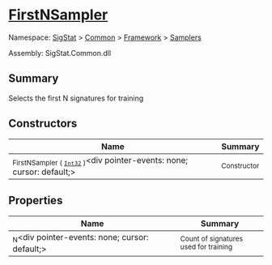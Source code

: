 # [FirstNSampler](./FirstNSampler.md)

Namespace: [SigStat]() > [Common](./../../README.md) > [Framework]() > [Samplers](./README.md)

Assembly: SigStat.Common.dll

## Summary
Selects the first N signatures for training

## Constructors

| Name | Summary | 
| --- | --- | 
| <sub>FirstNSampler ( [`Int32`](https://docs.microsoft.com/en-us/dotnet/api/System.Int32) )</sub><div pointer-events: none; cursor: default;><img width=200/></div>| <sub>Constructor</sub>| <br>


## Properties

| Name | Summary | 
| --- | --- | 
| <sub>N</sub><div pointer-events: none; cursor: default;><img width=200/></div>| <sub>Count of signatures used for training</sub>| <br>


